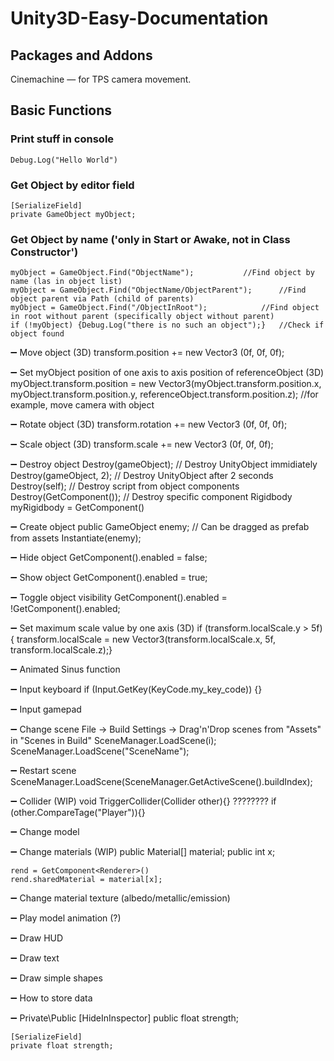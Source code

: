 # Unity3D-Easy-Documentation

## Packages and Addons
Cinemachine — for TPS camera movement.

## Basic Functions
### Print stuff in console
	Debug.Log("Hello World") 
### Get Object by editor field
	[SerializeField]
	private GameObject myObject;
### Get Object by name ('only in Start or Awake, not in Class Constructor')
	myObject = GameObject.Find("ObjectName");			//Find object by name (las in object list)
	myObject = GameObject.Find("ObjectName/ObjectParent");		//Find object parent via Path (child of parents)
	myObject = GameObject.Find("/ObjectInRoot"); 			//Find object in root without parent (specifically object without parent)
	if (!myObject) {Debug.Log("there is no such an object");}	//Check if object found

➖ Move object (3D)
	transform.position += new Vector3 (0f, 0f, 0f);

➖ Set myObject position of one axis to axis position of referenceObject (3D)
	myObject.transform.position = new Vector3(myObject.transform.position.x, myObject.transform.position.y, referenceObject.transform.position.z);
	//for example, move camera with object

➖ Rotate object (3D)
	transform.rotation += new Vector3 (0f, 0f, 0f);

➖ Scale object (3D)
	transform.scale += new Vector3 (0f, 0f, 0f);

➖ Destroy object
	Destroy(gameObject);				// Destroy UnityObject immidiately
	Destroy(gameObject, 2); 			// Destroy UnityObject after 2 seconds
	Destroy(self);						// Destroy script from object components
	Destroy(GetComponent<Rigidbody>()); // Destroy specific component
	Rigidbody myRigidbody = GetComponent<Rigidbody>()

➖ Create object
	public GameObject enemy; // Can be dragged as prefab from assets
	Instantiate(enemy);

➖ Hide object
	GetComponent<Renderer>().enabled = false;

➖ Show object
	GetComponent<Renderer>().enabled = true;

➖ Toggle object visibility
 	GetComponent<Renderer>().enabled = !GetComponent<Renderer>().enabled; 

➖ Set maximum scale value by one axis (3D)
	if (transform.localScale.y > 5f) {
	transform.localScale = new Vector3(transform.localScale.x, 5f, transform.localScale.z);}

➖ Animated Sinus function


➖ Input keyboard
	if (Input.GetKey(KeyCode.my_key_code)) {}

➖ Input gamepad


➖ Change scene
	File → Build Settings → Drag'n'Drop scenes from "Assets" in "Scenes in Build"
	SceneManager.LoadScene(i);
	SceneManager.LoadScene("SceneName");

➖ Restart scene
	SceneManager.LoadScene(SceneManager.GetActiveScene().buildIndex);

➖ Collider (WIP)
	void TriggerCollider(Collider other){} ????????
	if (other.CompareTage("Player")){}


➖ Change model


➖ Change materials (WIP)
	public Material[] material;
	public int x;

	rend = GetComponent<Renderer>()
	rend.sharedMaterial = material[x];

➖ Change material texture (albedo/metallic/emission)



➖ Play model animation (?)


➖ Draw HUD


➖ Draw text


➖ Draw simple shapes


➖ How to store data


➖ Private\Public
	[HideInInspector]
	public float strength;

	[SerializeField]
	private float strength;


